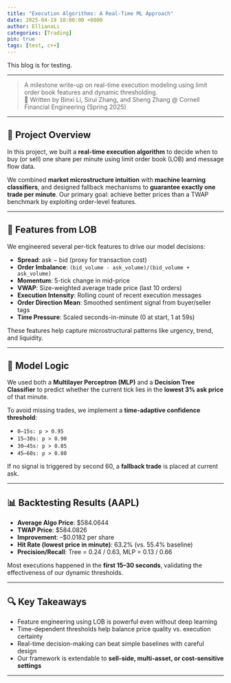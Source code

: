 ```yaml
---
title: "Execution Algorithms: A Real-Time ML Approach"
date: 2025-04-19 10:00:00 +0800
author: EllianaLi
categories: [Trading]
pin: true
tags: [test, c++]
---
```


This blog is for testing.

---
> A milestone write-up on real-time execution modeling using limit order book features and dynamic thresholding.  
> 🧠 Written by Binxi Li, Sirui Zhang, and Sheng Zhang @ Cornell Financial Engineering (Spring 2025)

---

## 📘 Project Overview

In this project, we built a **real-time execution algorithm** to decide when to buy (or sell) one share per minute using limit order book (LOB) and message flow data.

We combined **market microstructure intuition** with **machine learning classifiers**, and designed fallback mechanisms to **guarantee exactly one trade per minute**. Our primary goal: achieve better prices than a TWAP benchmark by exploiting order-level features.

---

## 🧮 Features from LOB

We engineered several per-tick features to drive our model decisions:

- **Spread**: ask − bid (proxy for transaction cost)
- **Order Imbalance**: `(bid_volume - ask_volume)/(bid_volume + ask_volume)`
- **Momentum**: 5-tick change in mid-price
- **VWAP**: Size-weighted average trade price (last 10 orders)
- **Execution Intensity**: Rolling count of recent execution messages
- **Order Direction Mean**: Smoothed sentiment signal from buyer/seller tags
- **Time Pressure**: Scaled seconds-in-minute (0 at start, 1 at 59s)

These features help capture microstructural patterns like urgency, trend, and liquidity.

---

## 🧠 Model Logic

We used both a **Multilayer Perceptron (MLP)** and a **Decision Tree Classifier** to predict whether the current tick lies in the **lowest 3% ask price** of that minute.

To avoid missing trades, we implement a **time-adaptive confidence threshold**:

- `0–15s: p > 0.95`
- `15–30s: p > 0.90`
- `30–45s: p > 0.85`
- `45–60s: p > 0.80`

If no signal is triggered by second 60, a **fallback trade** is placed at current ask.

---

## 📊 Backtesting Results (AAPL)

- **Average Algo Price**: $584.0644  
- **TWAP Price**: $584.0826  
- **Improvement**: –$0.0182 per share  
- **Hit Rate (lowest price in minute)**: 63.2% (vs. 55.4% baseline)  
- **Precision/Recall**: Tree = 0.24 / 0.63, MLP = 0.13 / 0.66  

Most executions happened in the **first 15–30 seconds**, validating the effectiveness of our dynamic thresholds.

---

## 🔍 Key Takeaways

- Feature engineering using LOB is powerful even without deep learning
- Time-dependent thresholds help balance price quality vs. execution certainty
- Real-time decision-making can beat simple baselines with careful design
- Our framework is extendable to **sell-side, multi-asset, or cost-sensitive settings**

---
